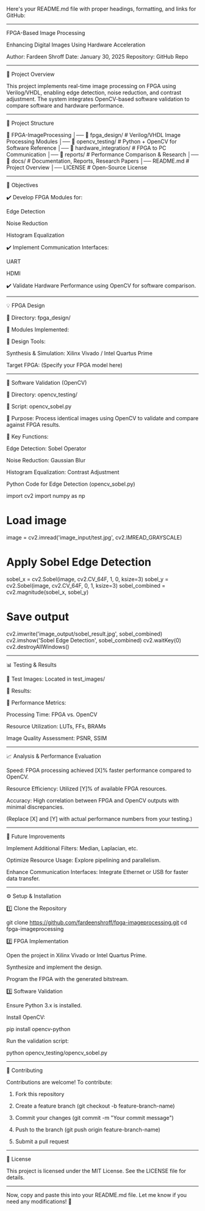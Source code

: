 Here's your README.md file with proper headings, formatting, and links for GitHub:


---

FPGA-Based Image Processing

Enhancing Digital Images Using Hardware Acceleration

Author: Fardeen Shroff
Date: January 30, 2025
Repository: GitHub Repo


---

📌 Project Overview

This project implements real-time image processing on FPGA using Verilog/VHDL, enabling edge detection, noise reduction, and contrast adjustment. The system integrates OpenCV-based software validation to compare software and hardware performance.


---

📂 Project Structure

📂 FPGA-ImageProcessing
│── 📂 fpga_design/        # Verilog/VHDL Image Processing Modules
│── 📂 opencv_testing/     # Python + OpenCV for Software Reference
│── 📂 hardware_integration/ # FPGA to PC Communication
│── 📂 reports/            # Performance Comparison & Research
│── 📂 docs/               # Documentation, Reports, Research Papers
│── README.md              # Project Overview
│── LICENSE                # Open-Source License


---

🎯 Objectives

✔️ Develop FPGA Modules for:

Edge Detection

Noise Reduction

Histogram Equalization


✔️ Implement Communication Interfaces:

UART

HDMI


✔️ Validate Hardware Performance using OpenCV for software comparison.


---

💡 FPGA Design

📌 Directory: fpga_design/

📌 Modules Implemented:

📌 Design Tools:

Synthesis & Simulation: Xilinx Vivado / Intel Quartus Prime

Target FPGA: (Specify your FPGA model here)



---

🔹 Software Validation (OpenCV)

📌 Directory: opencv_testing/

📌 Script: opencv_sobel.py

📌 Purpose: Process identical images using OpenCV to validate and compare against FPGA results.

📌 Key Functions:

Edge Detection: Sobel Operator

Noise Reduction: Gaussian Blur

Histogram Equalization: Contrast Adjustment


Python Code for Edge Detection (opencv_sobel.py)

import cv2
import numpy as np

# Load image
image = cv2.imread('image_input/test.jpg', cv2.IMREAD_GRAYSCALE)

# Apply Sobel Edge Detection
sobel_x = cv2.Sobel(image, cv2.CV_64F, 1, 0, ksize=3)
sobel_y = cv2.Sobel(image, cv2.CV_64F, 0, 1, ksize=3)
sobel_combined = cv2.magnitude(sobel_x, sobel_y)

# Save output
cv2.imwrite('image_output/sobel_result.jpg', sobel_combined)
cv2.imshow('Sobel Edge Detection', sobel_combined)
cv2.waitKey(0)
cv2.destroyAllWindows()


---

📊 Testing & Results

📌 Test Images: Located in test_images/

📌 Results:

📌 Performance Metrics:

Processing Time: FPGA vs. OpenCV

Resource Utilization: LUTs, FFs, BRAMs

Image Quality Assessment: PSNR, SSIM



---

📈 Analysis & Performance Evaluation

Speed: FPGA processing achieved [X]% faster performance compared to OpenCV.

Resource Efficiency: Utilized [Y]% of available FPGA resources.

Accuracy: High correlation between FPGA and OpenCV outputs with minimal discrepancies.


(Replace [X] and [Y] with actual performance numbers from your testing.)


---

🚀 Future Improvements

Implement Additional Filters: Median, Laplacian, etc.

Optimize Resource Usage: Explore pipelining and parallelism.

Enhance Communication Interfaces: Integrate Ethernet or USB for faster data transfer.



---

⚙️ Setup & Installation

1️⃣ Clone the Repository

git clone https://github.com/fardeenshroff/fpga-imageprocessing.git
cd fpga-imageprocessing

2️⃣ FPGA Implementation

Open the project in Xilinx Vivado or Intel Quartus Prime.

Synthesize and implement the design.

Program the FPGA with the generated bitstream.


3️⃣ Software Validation

Ensure Python 3.x is installed.

Install OpenCV:

pip install opencv-python

Run the validation script:

python opencv_testing/opencv_sobel.py



---

🤝 Contributing

Contributions are welcome! To contribute:

1. Fork this repository


2. Create a feature branch (git checkout -b feature-branch-name)


3. Commit your changes (git commit -m "Your commit message")


4. Push to the branch (git push origin feature-branch-name)


5. Submit a pull request




---

📜 License

This project is licensed under the MIT License. See the LICENSE file for details.


---

Now, copy and paste this into your README.md file. Let me know if you need any modifications! 🚀

